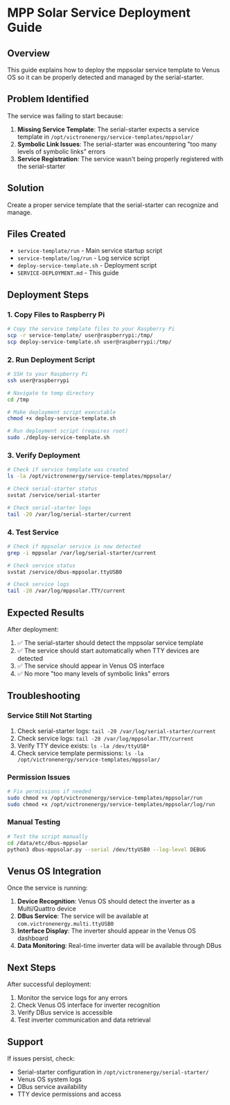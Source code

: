 # MPP Solar Service Deployment Guide

## Overview
This guide explains how to deploy the mppsolar service template to Venus OS so it can be properly detected and managed by the serial-starter.

## Problem Identified
The service was failing to start because:
1. **Missing Service Template**: The serial-starter expects a service template in `/opt/victronenergy/service-templates/mppsolar/`
2. **Symbolic Link Issues**: The serial-starter was encountering "too many levels of symbolic links" errors
3. **Service Registration**: The service wasn't being properly registered with the serial-starter

## Solution
Create a proper service template that the serial-starter can recognize and manage.

## Files Created
- `service-template/run` - Main service startup script
- `service-template/log/run` - Log service script
- `deploy-service-template.sh` - Deployment script
- `SERVICE-DEPLOYMENT.md` - This guide

## Deployment Steps

### 1. Copy Files to Raspberry Pi
```bash
# Copy the service template files to your Raspberry Pi
scp -r service-template/ user@raspberrypi:/tmp/
scp deploy-service-template.sh user@raspberrypi:/tmp/
```

### 2. Run Deployment Script
```bash
# SSH to your Raspberry Pi
ssh user@raspberrypi

# Navigate to temp directory
cd /tmp

# Make deployment script executable
chmod +x deploy-service-template.sh

# Run deployment script (requires root)
sudo ./deploy-service-template.sh
```

### 3. Verify Deployment
```bash
# Check if service template was created
ls -la /opt/victronenergy/service-templates/mppsolar/

# Check serial-starter status
svstat /service/serial-starter

# Check serial-starter logs
tail -20 /var/log/serial-starter/current
```

### 4. Test Service
```bash
# Check if mppsolar service is now detected
grep -i mppsolar /var/log/serial-starter/current

# Check service status
svstat /service/dbus-mppsolar.ttyUSB0

# Check service logs
tail -20 /var/log/mppsolar.TTY/current
```

## Expected Results
After deployment:
1. ✅ The serial-starter should detect the mppsolar service template
2. ✅ The service should start automatically when TTY devices are detected
3. ✅ The service should appear in Venus OS interface
4. ✅ No more "too many levels of symbolic links" errors

## Troubleshooting

### Service Still Not Starting
1. Check serial-starter logs: `tail -20 /var/log/serial-starter/current`
2. Check service logs: `tail -20 /var/log/mppsolar.TTY/current`
3. Verify TTY device exists: `ls -la /dev/ttyUSB*`
4. Check service template permissions: `ls -la /opt/victronenergy/service-templates/mppsolar/`

### Permission Issues
```bash
# Fix permissions if needed
sudo chmod +x /opt/victronenergy/service-templates/mppsolar/run
sudo chmod +x /opt/victronenergy/service-templates/mppsolar/log/run
```

### Manual Testing
```bash
# Test the script manually
cd /data/etc/dbus-mppsolar
python3 dbus-mppsolar.py --serial /dev/ttyUSB0 --log-level DEBUG
```

## Venus OS Integration
Once the service is running:
1. **Device Recognition**: Venus OS should detect the inverter as a Multi/Quattro device
2. **DBus Service**: The service will be available at `com.victronenergy.multi.ttyUSB0`
3. **Interface Display**: The inverter should appear in the Venus OS dashboard
4. **Data Monitoring**: Real-time inverter data will be available through DBus

## Next Steps
After successful deployment:
1. Monitor the service logs for any errors
2. Check Venus OS interface for inverter recognition
3. Verify DBus service is accessible
4. Test inverter communication and data retrieval

## Support
If issues persist, check:
- Serial-starter configuration in `/opt/victronenergy/serial-starter/`
- Venus OS system logs
- DBus service availability
- TTY device permissions and access
